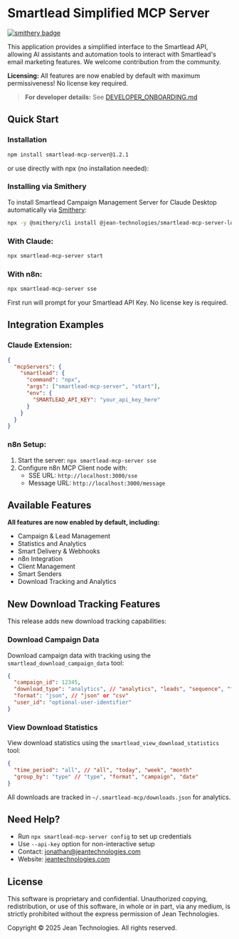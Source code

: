 # Smartlead Simplified MCP Server

[![smithery badge](https://smithery.ai/badge/@jean-technologies/smartlead-mcp-server-local)](https://smithery.ai/server/@jean-technologies/smartlead-mcp-server-local)

This application provides a simplified interface to the Smartlead API, allowing AI assistants and automation tools to interact with Smartlead's email marketing features. We welcome contribution from the community.

**Licensing:** All features are now enabled by default with maximum permissiveness! No license key required.

> **For developer details:** See [DEVELOPER_ONBOARDING.md](./DEVELOPER_ONBOARDING.md)

## Quick Start

### Installation
```bash
npm install smartlead-mcp-server@1.2.1
```

or use directly with npx (no installation needed):


### Installing via Smithery

To install Smartlead Campaign Management Server for Claude Desktop automatically via [Smithery](https://smithery.ai/server/@jean-technologies/smartlead-mcp-server-local):

```bash
npx -y @smithery/cli install @jean-technologies/smartlead-mcp-server-local --client claude
```

### With Claude:
```bash
npx smartlead-mcp-server start
```

### With n8n:
```bash
npx smartlead-mcp-server sse
```

First run will prompt for your Smartlead API Key. No license key is required.

## Integration Examples

### Claude Extension:
```json
{
  "mcpServers": {
    "smartlead": {
      "command": "npx",
      "args": ["smartlead-mcp-server", "start"],
      "env": {
        "SMARTLEAD_API_KEY": "your_api_key_here"
      }
    }
  }
}
```

### n8n Setup:
1. Start the server: `npx smartlead-mcp-server sse`
2. Configure n8n MCP Client node with:
   - SSE URL: `http://localhost:3000/sse`
   - Message URL: `http://localhost:3000/message`

## Available Features

**All features are now enabled by default, including:**
- Campaign & Lead Management
- Statistics and Analytics
- Smart Delivery & Webhooks
- n8n Integration
- Client Management
- Smart Senders
- Download Tracking and Analytics

## New Download Tracking Features

This release adds new download tracking capabilities:

### Download Campaign Data
Download campaign data with tracking using the `smartlead_download_campaign_data` tool:
```json
{
  "campaign_id": 12345,
  "download_type": "analytics", // "analytics", "leads", "sequence", "full_export"
  "format": "json", // "json" or "csv"
  "user_id": "optional-user-identifier"
}
```

### View Download Statistics
View download statistics using the `smartlead_view_download_statistics` tool:
```json
{
  "time_period": "all", // "all", "today", "week", "month"
  "group_by": "type" // "type", "format", "campaign", "date"
}
```

All downloads are tracked in `~/.smartlead-mcp/downloads.json` for analytics.

## Need Help?

- Run `npx smartlead-mcp-server config` to set up credentials
- Use `--api-key` option for non-interactive setup
- Contact: jonathan@jeantechnologies.com
- Website: [jeantechnologies.com](https://jeantechnologies.com)

## License

This software is proprietary and confidential. Unauthorized copying, redistribution, or use of this software, in whole or in part, via any medium, is strictly prohibited without the express permission of Jean Technologies.

Copyright © 2025 Jean Technologies. All rights reserved.
